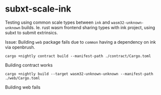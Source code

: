 # subxt-scale-ink
Testing using common scale types between `ink` and `wasm32-unknown-unknown` builds. Ie. rust wasm frontend sharing types with ink project, using subxt to submit extrinsics.

Issue:
Building `web` package fails due to `common` having a dependency on ink via openbrush.

`cargo +nightly contract build --manifest-path ./contract/Cargo.toml`

Building contract works

`cargo +nightly build --target wasm32-unknown-unknown --manifest-path ./web/Cargo.toml`

Building web fails
